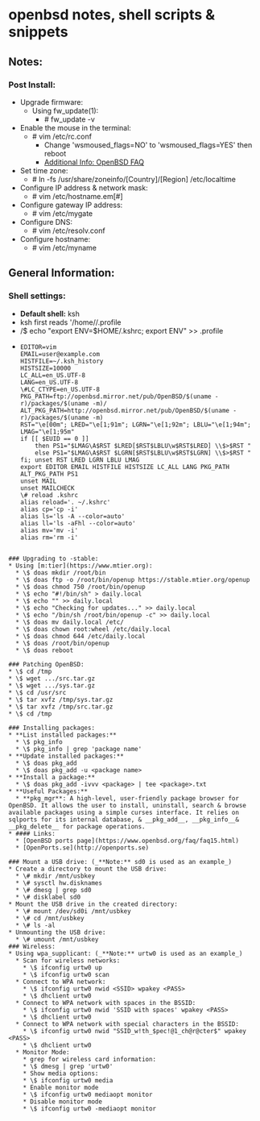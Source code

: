# openbsd notes, shell scripts & snippets

## Notes:
### Post Install:
* Upgrade firmware:
  * Using fw_update(1):
    * \# fw_update -v
* Enable the mouse in the terminal:
  * \# vim /etc/rc.conf
    * Change 'wsmoused_flags=NO' to 'wsmoused_flags=YES' then reboot
	* [Additional Info: OpenBSD FAQ](https://www.openbsd.org/faq/faq7.html)
* Set time zone:
  * \# ln -fs /usr/share/zoneinfo/[Country]/[Region] /etc/localtime
* Configure IP address & network mask:
  * \# vim /etc/hostname.em[#]
* Configure gateway IP address:
  * \# vim /etc/mygate
* Configure DNS:
  * \# vim /etc/resolv.conf
* Configure hostname:
  * \# vim /etc/myname
## General Information:
### Shell settings:
  * **Default shell:** ksh
  * ksh first reads '/home/<user>/.profile
  * /$ echo "export ENV=$HOME/.kshrc; export ENV" >> .profile
  * ```Shell
    EDITOR=vim
	EMAIL=user@example.com
	HISTFILE=~/.ksh_history
	HISTSIZE=10000
	LC_ALL=en_US.UTF-8
	LANG=en_US.UTF-8
	\#LC_CTYPE=en_US.UTF-8
	PKG_PATH=ftp://openbsd.mirror.net/pub/OpenBSD/$(uname -r)/packages/$(uname -m)/
	ALT_PKG_PATH=http://openbsd.mirror.net/pub/OpenBSD/$(uname -r)/packages/$(uname -m)
	RST="\e[00m"; LRED="\e[1;91m"; LGRN="\e[1;92m"; LBLU="\e[1;94m"; LMAG="\e[1;95m"
	if [[ $EUID == 0 ]]
		then PS1="$LMAG\A$RST $LRED[$RST$LBLU\w$RST$LRED] \\$>$RST "
	    else PS1="$LMAG\A$RST $LGRN[$RST$LBLU\w$RST$LGRN] \\$>$RST "
	fi; unset RST LRED LGRN LBLU LMAG
	export EDITOR EMAIL HISTFILE HISTSIZE LC_ALL LANG PKG_PATH ALT_PKG_PATH PS1
	unset MAIL
	unset MAILCHECK
	\# reload .kshrc
	alias reload='. ~/.kshrc'
	alias cp='cp -i'
	alias ls='ls -A --color=auto'
	alias ll='ls -aFhl --color=auto'
	alias mv='mv -i'
	alias rm='rm -i'
  ```

### Upgrading to -stable:
  * Using [m:tier](https://www.mtier.org):
    * \$ doas mkdir /root/bin
	* \$ doas ftp -o /root/bin/openup https://stable.mtier.org/openup
	* \$ doas chmod 750 /root/bin/openup
	* \$ echo "#!/bin/sh" > daily.local
	* \$ echo "" >> daily.local
	* \$ echo "Checking for updates..." >> daily.local
	* \$ echo "/bin/sh /root/bin/openup -c" >> daily.local
	* \$ doas mv daily.local /etc/
	* \$ doas chown root:wheel /etc/daily.local
	* \$ doas chmod 644 /etc/daily.local
	* \$ doas /root/bin/openup
	* \$ doas reboot

### Patching OpenBSD:
  * \$ cd /tmp
  * \$ wget .../src.tar.gz
  * \$ wget .../sys.tar.gz
  * \$ cd /usr/src
  * \$ tar xvfz /tmp/sys.tar.gz
  * \$ tar xvfz /tmp/src.tar.gz
  * \$ cd /tmp

### Installing packages:
  * **List installed packages:**
    * \$ pkg_info
	* \$ pkg_info | grep 'package name'
  * **Update installed packages:**
    * \$ doas pkg_add
	* \$ doas pkg_add -u <package name>
  * **Install a package:**
    * \$ doas pkg_add -ivvv <package> | tee <package>.txt
  * **Useful Packages:**
    * **pkg_mgr**: A high-level, user-friendly package browser for OpenBSD. It allows the user to install, uninstall, search & browse available packages using a simple curses interface. It relies on sqlports for its internal database, & __pkg_add__, __pkg_info__& __pkg_delete__ for package operations.
  * #### Links:
    * [OpenBSD ports page](https://www.openbsd.org/faq/faq15.html)
	* [OpenPorts.se](http://openports.se)

### Mount a USB drive: (_**Note:** sd0 is used as an example_)
  * Create a directory to mount the USB drive:
    * \# mkdir /mnt/usbkey
	* \# sysctl hw.disknames
	* \# dmesg | grep sd0
	* \# disklabel sd0
  * Mount the USB drive in the created directory:
    * \# mount /dev/sd0i /mnt/usbkey
	* \# cd /mnt/usbkey
	* \# ls -al
  * Unmounting the USB drive:
    * \# umount /mnt/usbkey
### Wireless:
  * Using wpa_supplicant: (_**Note:** urtw0 is used as an example_)
    * Scan for wireless networks:
	  * \$ ifconfig urtw0 up
	  * \$ ifconfig urtw0 scan
	* Connect to WPA network:
	  * \$ ifconfig urtw0 nwid <SSID> wpakey <PASS>
	  * \$ dhclient urtw0
	* Connect to WPA network with spaces in the BSSID:
	  * \$ ifconfig urtw0 nwid 'SSID with spaces' wpakey <PASS>
	  * \$ dhclient urtw0
	* Connect to WPA network with special characters in the BSSID:
	  * \$ ifconfig urtw0 nwid "SSID_w!th_$pec!@1_ch@r@cter$" wpakey <PASS>
	  * \$ dhclient urtw0
	* Monitor Mode:
	  * grep for wireless card information:
	  * \$ dmesg | grep 'urtw0'
	  * Show media options:
	  * \$ ifconfig urtw0 media
      * Enable monitor mode
	  * \$ ifconfig urtw0 mediaopt monitor
	  * Disable monitor mode
	  * \$ ifconfig urtw0 -mediaopt monitor
